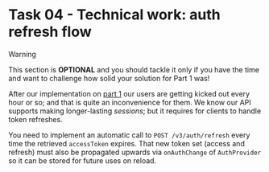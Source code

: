 # Task 04 - Technical work: auth refresh flow

> [!WARNING]
> This section is **OPTIONAL** and you should tackle it only if you have the time and want to challenge how solid your solution for Part 1 was!

After our implementation on [part 1](#1-technical-work-filling-the-gaps-in-the-auth-flow) our users are getting kicked out every hour or so; and that is quite an inconvenience for them. We know our API supports making longer-lasting _sessions_; but it requires for clients to handle token refreshes.

You need to implement an automatic call to `POST /v3/auth/refresh` every time the retrieved `accessToken` expires. That new token set (access and refresh) must also be propagated upwards via `onAuthChange` of `AuthProvider` so it can be stored for future uses on reload.
